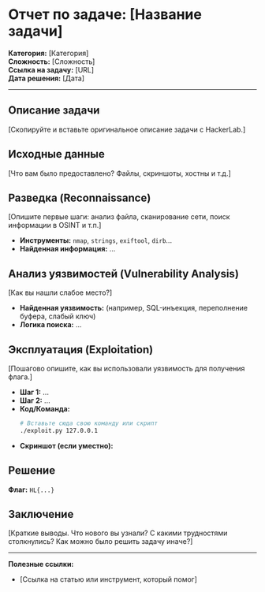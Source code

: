# Отчет по задаче: [Название задачи]

**Категория:** [Категория]  
**Сложность:** [Сложность]  
**Ссылка на задачу:** [URL]  
**Дата решения:** [Дата]  

---

## Описание задачи

[Скопируйте и вставьте оригинальное описание задачи с HackerLab.]

## Исходные данные

[Что вам было предоставлено? Файлы, скриншоты, хостны и т.д.]

## Разведка (Reconnaissance)

[Опишите первые шаги: анализ файла, сканирование сети, поиск информации в OSINT и т.п.]
*   **Инструменты:** `nmap`, `strings`, `exiftool`, `dirb`...
*   **Найденная информация:** ...

## Анализ уязвимостей (Vulnerability Analysis)

[Как вы нашли слабое место?]
*   **Найденная уязвимость:** (например, SQL-инъекция, переполнение буфера, слабый ключ)
*   **Логика поиска:** ...

## Эксплуатация (Exploitation)

[Пошагово опишите, как вы использовали уязвимость для получения флага.]
*   **Шаг 1:** ...
*   **Шаг 2:** ...
*   **Код/Команда:**
    ```bash
    # Вставьте сюда свою команду или скрипт
    ./exploit.py 127.0.0.1
    ```
*   **Скриншот (если уместно):**

## Решение

**Флаг:** `HL{...}`

## Заключение

[Краткие выводы. Что нового вы узнали? С какими трудностями столкнулись? Как можно было решить задачу иначе?]

---
**Полезные ссылки:**
*   [Ссылка на статью или инструмент, который помог]